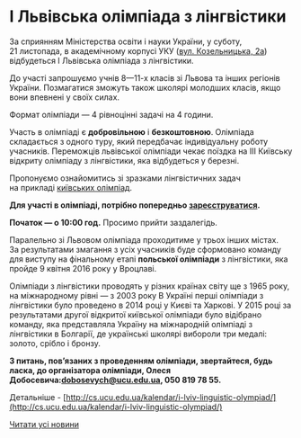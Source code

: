 # I Львівська олімпіада з лінгвістики

За сприянням Міністерства освіти і науки України, у суботу, 21 листопада, в академічному корпусі УКУ ([вул. Козельницька, 2а](https://goo.gl/maps/seEQfarY1vN2)) відбудеться І Львівська олімпіада з лінгвістики.

До участі запрошуємо учнів 8—11-х класів зі Львова та інших регіонів України. Позмагатися зможуть також школярі молодших класів, якщо вони впевнені у своїх силах.

Формат олімпіади — 4 рівноцінні задачі на 4 години.

Участь в олімпіаді є **добровільною** і **безкоштовною**. Олімпіада складається з одного туру, який передбачає індивідуальну роботу учасників. Переможців львівської олімпіади чекає поїздка на III Київську відкриту олімпіаду з лінгвістики, яка відбудеться у березні.

Пропонуємо ознайомитись зі зразками лінгвістичних задач на прикладі [київських олімпіад](https://ling.org.ua/contests/types/olympiads/Kyiv/).

**Для участі в олімпіаді, потрібно попередньо [зареєструватися](https://ling.org.ua/contests/lviv-2015/registration/).**

**Початок — о 10:00 год.** Просимо прийти заздалегідь.

Паралельно зі Львовом олімпіада проходитиме у трьох інших містах. За результатами змагання з усіх учасників буде сформовано команду для виступу на фінальному етапі **польської олімпіади** з лінгвістики, яка пройде 9 квітня 2016 року у Вроцлаві.

Олімпіади з лінгвістики проводять у різних країнах світу ще з 1965 року, на міжнародному рівні — з 2003 року В Україні перші олімпіади з лінгвістики було проведено в 2014 році у Києві та Харкові. У 2015 році за результатами другої відкритої київської олімпіади було відібрано команду, яка представляла Україну на міжнародній олімпіаді з лінгвістики в Болгарії, де українські школярі вибороли три медалі: золото, срібло і бронзу.

**З питань, пов’язаних з проведенням олімпіади, звертайтеся, будь ласка, до організатора олімпіади, Олеся Добосевича:[dobosevych@ucu.edu.ua](mailto:dobosevych@ucu.edu.ua), 050 819 78 55.**

Детальніше - [http://cs.ucu.edu.ua/kalendar/i-lviv-linguistic-olympiad/](http://cs.ucu.edu.ua/kalendar/i-lviv-linguistic-olympiad/)

[Читати усі новини](/news)

